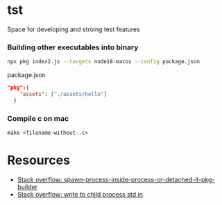# tst
Space for developing and stroing test features

### Building other executables into binary
```bash
npx pkg index2.js --targets node18-macos --config package.json
```
package.json
```json
"pkg":{
    "assets": ["./assets/hello"]
  }
```

### Compile c on mac
```
make <filename-without-.c>
```

# Resources
- [Stack overflow: spawn-process-inside-process-or-detached-it-pkg-builder](https://stackoverflow.com/questions/73210212/spawn-process-inside-process-or-detached-it-pkg-builder)
- [Stack overflow: write to child process std in](https://stackoverflow.com/questions/13230370/nodejs-child-process-write-to-stdin-from-an-already-initialised-process)
